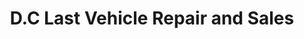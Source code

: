 ---
title: "D.C Last Vehicle Repair and Sales"
url: /diss/d-c-last-vehicle-repair-and-sales/
shop: car repair
---
